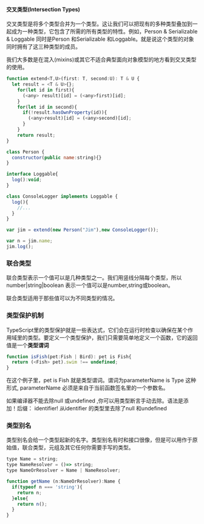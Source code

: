 #### 交叉类型(Intersection Types)
交叉类型是将多个类型合并为一个类型。这让我们可以把现有的多种类型叠加到一起成为一种类型，它包含了所需的所有类型的特性。例如，Person  & Serializable & Loggable 同时是Person 和Serializable 和Loggable。就是说这个类型的对象同时拥有了这三种类型的成员。

我们大多数是在混入(mixins)或其它不适合典型面向对象模型的地方看到交叉类型的使用。
```javascript
function extend<T,U>(first: T, second:U): T & U {
  let result = <T & U>{};
    for(let id in first){
      (<any> result)[id] = (<any>first)[id];
    }
    for(let id in second){
      if(!result.hasOwnProperty(id)){
        (<any>result)[id] = (<any>second)[id];
      }
    }
    return result;
}

class Person {
  constructor(public name:string){}
}

interface Loggable{
  log():void;
}

class ConsoleLogger implements Loggable {
  log(){
    //...
  }
}

var jim = extend(new Person("Jim"),new ConsoleLogger());

var n = jim.name;
jim.log();
```

### 联合类型
联合类型表示一个值可以是几种类型之一。我们用竖线分隔每个类型，所以number|string|boolean 表示一个值可以是number,string或boolean。

联合类型适用于那些值可以为不同类型的情况。


### 类型保护机制
TypeScript里的类型保护就是一些表达式，它们会在运行时检查以确保在某个作用域里的类型。要定义一个类型保护，我们只需要简单地定义一个函数，它的返回值是一个**类型谓词**

```javascript
function isFish(pet:Fish | Bird): pet is Fish{
  return (<Fish> pet).swim !== undefined;
}
```
在这个例子里，pet is Fish 就是类型谓词。谓词为parameterName is Type 这种形式, parameterName 必须是来自于当前函数签名里的一个参数名。


如果编译器不能去除null 或undefined ,你可以用类型断言手动去除。语法是添加！后缀：
identifier! 从identifier 的类型里去除了null 和undefined


### 类型别名
类型别名会给一个类型起新的名字。类型别名有时和接口很像，但是可以用作于原始值，联合类型，元组及其它任何你需要手写的类型。

```javascript
type Name = string;
type NameResolver = ()=> string;
type NameOrResolver = Name | NameResolver;

function getName (n:NameOrResolver):Name {
  if(typeof n === 'string'){
    return n;
  }else{
    return n();
  }
}
```


